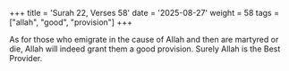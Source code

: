 +++
title = 'Surah 22, Verses 58'
date = '2025-08-27'
weight = 58
tags = ["allah", "good", "provision"]
+++

As for those who emigrate in the cause of Allah and then are martyred or die, Allah will indeed grant them a good provision. Surely Allah is the Best Provider.